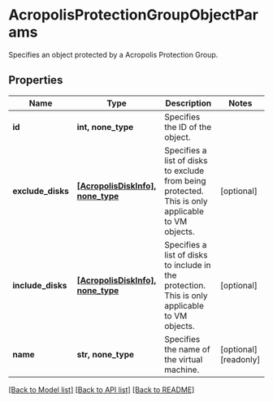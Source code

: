 # AcropolisProtectionGroupObjectParams

Specifies an object protected by a Acropolis Protection Group.

## Properties
Name | Type | Description | Notes
------------ | ------------- | ------------- | -------------
**id** | **int, none_type** | Specifies the ID of the object. | 
**exclude_disks** | [**[AcropolisDiskInfo], none_type**](AcropolisDiskInfo.md) | Specifies a list of disks to exclude from being protected. This is only applicable to VM objects. | [optional] 
**include_disks** | [**[AcropolisDiskInfo], none_type**](AcropolisDiskInfo.md) | Specifies a list of disks to include in the protection. This is only applicable to VM objects. | [optional] 
**name** | **str, none_type** | Specifies the name of the virtual machine. | [optional] [readonly] 

[[Back to Model list]](../README.md#documentation-for-models) [[Back to API list]](../README.md#documentation-for-api-endpoints) [[Back to README]](../README.md)


